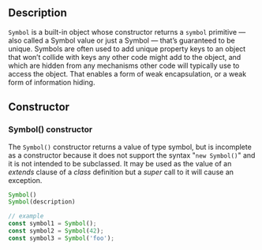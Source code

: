 <link rel="stylesheet" href="https://cdn.jsdelivr.net/npm/bootstrap-icons@1.5.0/font/bootstrap-icons.css">
<link rel="stylesheet" href="../../lib/js_style.css">

## Description
`Symbol` is a built-in object whose constructor returns a `symbol` primitive — also called a Symbol value or just a Symbol — that’s guaranteed to be unique. Symbols are often used to add unique property keys to an object that won’t collide with keys any other code might add to the object, and which are hidden from any mechanisms other code will typically use to access the object. That enables a form of weak encapsulation, or a weak form of information hiding.

## Constructor

### Symbol() constructor
The `Symbol()` constructor returns a value of type symbol, but is incomplete as a constructor because it does not support the syntax "`new Symbol()`" and it is not intended to be subclassed. It may be used as the value of an *extends* clause of a *class* definition but a *super* call to it will cause an exception.
```js
Symbol()
Symbol(description)

// example
const symbol1 = Symbol();
const symbol2 = Symbol(42);
const symbol3 = Symbol('foo');
```









